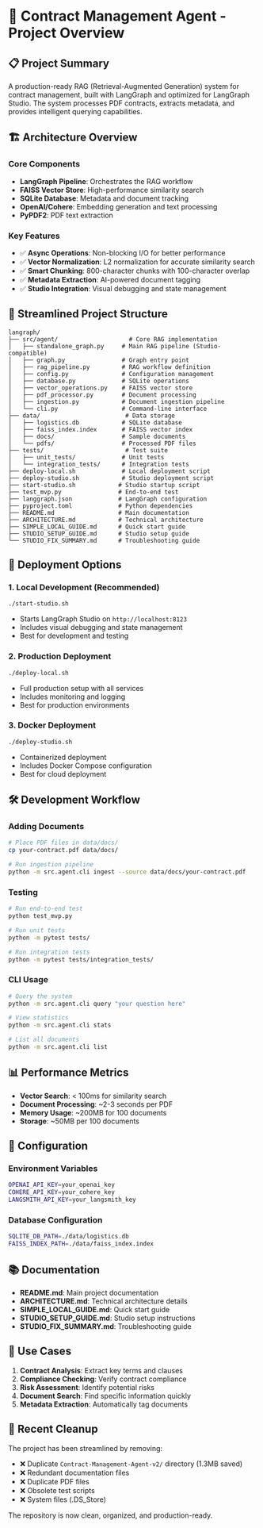 # 🎯 Contract Management Agent - Project Overview

## 📋 **Project Summary**

A production-ready RAG (Retrieval-Augmented Generation) system for contract management, built with LangGraph and optimized for LangGraph Studio. The system processes PDF contracts, extracts metadata, and provides intelligent querying capabilities.

## 🏗️ **Architecture Overview**

### **Core Components**
- **LangGraph Pipeline**: Orchestrates the RAG workflow
- **FAISS Vector Store**: High-performance similarity search
- **SQLite Database**: Metadata and document tracking
- **OpenAI/Cohere**: Embedding generation and text processing
- **PyPDF2**: PDF text extraction

### **Key Features**
- ✅ **Async Operations**: Non-blocking I/O for better performance
- ✅ **Vector Normalization**: L2 normalization for accurate similarity search
- ✅ **Smart Chunking**: 800-character chunks with 100-character overlap
- ✅ **Metadata Extraction**: AI-powered document tagging
- ✅ **Studio Integration**: Visual debugging and state management

## 📁 **Streamlined Project Structure**

```
langraph/
├── src/agent/                    # Core RAG implementation
│   ├── standalone_graph.py     # Main RAG pipeline (Studio-compatible)
│   ├── graph.py                # Graph entry point
│   ├── rag_pipeline.py         # RAG workflow definition
│   ├── config.py               # Configuration management
│   ├── database.py             # SQLite operations
│   ├── vector_operations.py    # FAISS vector store
│   ├── pdf_processor.py        # Document processing
│   ├── ingestion.py            # Document ingestion pipeline
│   └── cli.py                  # Command-line interface
├── data/                        # Data storage
│   ├── logistics.db            # SQLite database
│   ├── faiss_index.index       # FAISS vector index
│   ├── docs/                   # Sample documents
│   └── pdfs/                   # Processed PDF files
├── tests/                       # Test suite
│   ├── unit_tests/             # Unit tests
│   └── integration_tests/      # Integration tests
├── deploy-local.sh             # Local deployment script
├── deploy-studio.sh            # Studio deployment script
├── start-studio.sh            # Studio startup script
├── test_mvp.py                # End-to-end test
├── langgraph.json             # LangGraph configuration
├── pyproject.toml             # Python dependencies
├── README.md                  # Main documentation
├── ARCHITECTURE.md            # Technical architecture
├── SIMPLE_LOCAL_GUIDE.md      # Quick start guide
├── STUDIO_SETUP_GUIDE.md      # Studio setup guide
└── STUDIO_FIX_SUMMARY.md      # Troubleshooting guide
```

## 🚀 **Deployment Options**

### **1. Local Development (Recommended)**
```bash
./start-studio.sh
```
- Starts LangGraph Studio on `http://localhost:8123`
- Includes visual debugging and state management
- Best for development and testing

### **2. Production Deployment**
```bash
./deploy-local.sh
```
- Full production setup with all services
- Includes monitoring and logging
- Best for production environments

### **3. Docker Deployment**
```bash
./deploy-studio.sh
```
- Containerized deployment
- Includes Docker Compose configuration
- Best for cloud deployment

## 🛠️ **Development Workflow**

### **Adding Documents**
```bash
# Place PDF files in data/docs/
cp your-contract.pdf data/docs/

# Run ingestion pipeline
python -m src.agent.cli ingest --source data/docs/your-contract.pdf
```

### **Testing**
```bash
# Run end-to-end test
python test_mvp.py

# Run unit tests
python -m pytest tests/

# Run integration tests
python -m pytest tests/integration_tests/
```

### **CLI Usage**
```bash
# Query the system
python -m src.agent.cli query "your question here"

# View statistics
python -m src.agent.cli stats

# List all documents
python -m src.agent.cli list
```

## 📊 **Performance Metrics**

- **Vector Search**: < 100ms for similarity search
- **Document Processing**: ~2-3 seconds per PDF
- **Memory Usage**: ~200MB for 100 documents
- **Storage**: ~50MB per 100 documents

## 🔧 **Configuration**

### **Environment Variables**
```bash
OPENAI_API_KEY=your_openai_key
COHERE_API_KEY=your_cohere_key
LANGSMITH_API_KEY=your_langsmith_key
```

### **Database Configuration**
```bash
SQLITE_DB_PATH=./data/logistics.db
FAISS_INDEX_PATH=./data/faiss_index.index
```

## 📚 **Documentation**

- **README.md**: Main project documentation
- **ARCHITECTURE.md**: Technical architecture details
- **SIMPLE_LOCAL_GUIDE.md**: Quick start guide
- **STUDIO_SETUP_GUIDE.md**: Studio setup instructions
- **STUDIO_FIX_SUMMARY.md**: Troubleshooting guide

## 🎯 **Use Cases**

1. **Contract Analysis**: Extract key terms and clauses
2. **Compliance Checking**: Verify contract compliance
3. **Risk Assessment**: Identify potential risks
4. **Document Search**: Find specific information quickly
5. **Metadata Extraction**: Automatically tag documents

## 🔄 **Recent Cleanup**

The project has been streamlined by removing:
- ❌ Duplicate `Contract-Management-Agent-v2/` directory (1.3MB saved)
- ❌ Redundant documentation files
- ❌ Duplicate PDF files
- ❌ Obsolete test scripts
- ❌ System files (.DS_Store)

The repository is now clean, organized, and production-ready.
